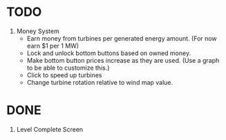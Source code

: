 # **TODO**
1. Money System
    - Earn money from turbines per generated energy amount. (For now earn $1 per 1 MW)
    - Lock and unlock bottom buttons based on owned money.
    - Make bottom button prices increase as they are used. (Use a graph to be able to customize this.)
    - Click to speed up turbines 
    - Change turbine rotation relative to wind map value.

# **DONE**
1. Level Complete Screen